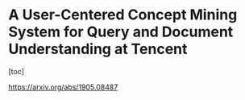 # A User-Centered Concept Mining System for Query and Document Understanding at Tencent
[toc]

https://arxiv.org/abs/1905.08487

## 
